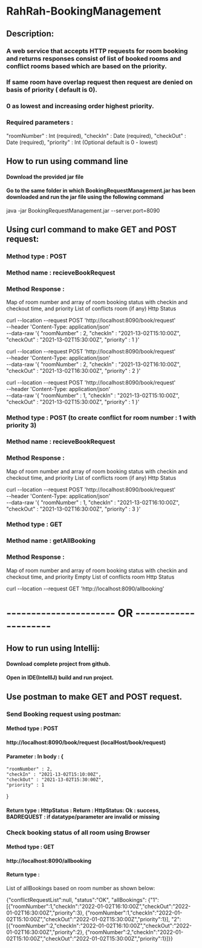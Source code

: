 # RahRah-BookingManagement
## Description:
### A web service that accepts HTTP requests for room booking and returns responses consist of list of booked rooms and conflict rooms based which are based on the priority.
### If same room have overlap request then request are denied on basis of priority ( default is 0).
### 0 as lowest and increasing order highest priority.
### Required parameters : 
 "roomNumber" : Int (required),
 "checkIn" : Date (required),
 "checkOut" : Date (required),
"priority" : Int (Optional default is 0 - lowest)


## How to run using command line
#### Download the provided jar file
#### Go to the same folder in which BookingRequestManagement.jar has been downloaded and run the jar file using the following command
java -jar BookingRequestManagement.jar --server.port=8090

## Using curl command to make GET and POST request:

### Method type : POST
### Method name : recieveBookRequest
### Method Response : 
Map of room number and array of room booking status with checkin and checkout time, and priority
List of conflicts room (if any)
Http Status


curl --location --request POST 'http://localhost:8090/book/request' \
--header 'Content-Type: application/json' \
--data-raw '{
    "roomNumber" : 2,
    "checkIn" : "2021-13-02T15:10:00Z",
    "checkOut" : "2021-13-02T15:30:00Z",
    "priority" : 1
}'



curl --location --request POST 'http://localhost:8090/book/request' \
--header 'Content-Type: application/json' \
--data-raw '{
    "roomNumber" : 2,
    "checkIn" : "2021-13-02T16:10:00Z",
    "checkOut" : "2021-13-02T16:30:00Z",
    "priority" : 2
}'

curl --location --request POST 'http://localhost:8090/book/request' \
--header 'Content-Type: application/json' \
--data-raw '{
    "roomNumber" : 1,
    "checkIn" : "2021-13-02T15:10:00Z",
    "checkOut" : "2021-13-02T15:30:00Z",
    "priority" : 1
}'


### Method type : POST (to create conflict for room number : 1 with priority 3)
### Method name : recieveBookRequest
### Method Response : 
Map of room number and array of room booking status with checkin and checkout time, and priority
List of conflicts room (if any)
Http Status

curl --location --request POST 'http://localhost:8090/book/request' \
--header 'Content-Type: application/json' \
--data-raw '{
    "roomNumber" : 1,
    "checkIn" : "2021-13-02T16:10:00Z",
    "checkOut" : "2021-13-02T16:30:00Z",
    "priority" : 3
}'


### Method type : GET 
### Method name : getAllBooking
### Method Response : 
Map of room number and array of room booking status with checkin and checkout time, and priority
Empty List of conflicts room
Http Status

curl --location --request GET 'http://localhost:8090/allbooking'


# ---------------------- OR ---------------------

## How to run using Intellij:
#### Download complete project from github.
#### Open in IDE(IntellIJ) build and run project.

## Use postman to make GET and POST request.

### Send Booking request using postman:
#### Method type : POST
#### http://localhost:8090/book/request (localHost/book/request)
#### Parameter : In body : {
    "roomNumber" : 2, 
    "checkIn" : "2021-13-02T15:10:00Z", 
    "checkOut" : "2021-13-02T15:30:00Z", 
    "priority" : 1
}
#### Return type : HttpStatus : Return : HttpStatus: Ok : success,  BADREQUEST : if datatype/parameter are invalid or missing


### Check booking status of all room using Browser
#### Method type : GET
#### http://localhost:8090/allbooking
#### Return type : 
List of allBookings based on room number as shown below:

{"conflictRequestList":null,
"status":"OK",
"allBookings":
{"1":
[{"roomNumber":1,"checkIn":"2022-01-02T16:10:00Z","checkOut":"2022-01-02T16:30:00Z","priority":3},
{"roomNumber":1,"checkIn":"2022-01-02T15:10:00Z","checkOut":"2022-01-02T15:30:00Z","priority":1}],
"2":
[{"roomNumber":2,"checkIn":"2022-01-02T16:10:00Z","checkOut":"2022-01-02T16:30:00Z","priority":2},
{"roomNumber":2,"checkIn":"2022-01-02T15:10:00Z","checkOut":"2022-01-02T15:30:00Z","priority":1}]}}



